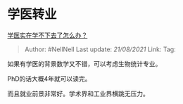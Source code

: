 # 学医转业
[学医实在学不下去了怎么办？](https://www.zhihu.com/question/436225279/answer/1825147279)

> Author: #NellNell 
> Last update: *21/08/2021* 
> Link:
> Tag: 

如果有学医的背景数学又不错，可以考虑生物统计专业。

PhD的话大概4年就可以读完。

而且就业前景非常好。学术界和工业界横跳无压力。